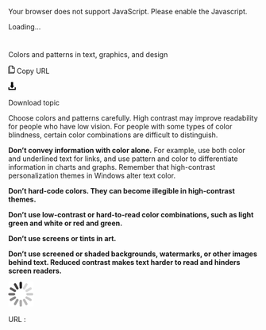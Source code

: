 Your browser does not support JavaScript. Please enable the Javascript.

Loading...

# 

Colors and patterns in text, graphics, and design

![Copy URL](colors-patterns-text-graphics-design_files/Copy.png)
Copy URL

![Download](colors-patterns-text-graphics-design_files/Download.png)

Download topic

Choose
colors and patterns carefully. High contrast may improve
readability for people who have low vision. For people with some types
of color blindness, certain color combinations are difficult to
distinguish. 

**Don’t convey information with color alone.** 
For example, use both color and underlined text for links, and use
pattern and color to differentiate information in charts
and graphs. Remember that high-contrast personalization themes
in Windows alter text color. 

**Don’t hard-code colors. They can become illegible in high-contrast themes.**

**Don’t use low-contrast or hard-to-read color combinations, such as light green and white or red and green.**

**Don’t use screens or tints in art.**

**Don’t use screened or shaded backgrounds, watermarks, or other images behind text. Reduced contrast makes text harder to read and hinders screen readers.**

![In progress](colors-patterns-text-graphics-design_files/activity-large.gif)

URL :
